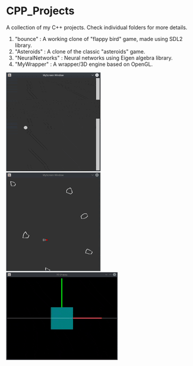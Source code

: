 # CPP_Projects
A collection of my C++ projects. Check individual folders for more details.
1. "bounce" : A working clone of "flappy bird" game, made using SDL2 library.
2. "Asteroids" : A clone of the classic "asteroids" game.
3. "NeuralNetworks" : Neural networks using Eigen algebra library.
4. "MyWrapper" : A wrapper/3D engine based on OpenGL.

![](https://github.com/adityapande-1995/CPP_Projects/blob/master/bounce/bounce.gif)
![](https://github.com/adityapande-1995/CPP_Projects/blob/master/Asteroids/ast.gif)
![](https://github.com/adityapande-1995/CPP_Projects/blob/master/MyWrapper/resources/gif0.gif)

